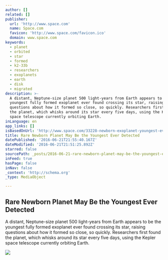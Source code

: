 ```yaml
---
author: []
related: []
publisher:
  url: 'http://www.space.com'
  name: Space.com
  favicon: 'http://www.space.com/favicon.ico'
  domain: www.space.com
keywords:
  - planet
  - orbited
  - star
  - formed
  - k2-33b
  - researchers
  - exoplanets
  - earth
  - disk
  - migrated
description: >-
  A distant, Neptune-size planet 500 light-years from Earth appears to be the
  youngest fully formed exoplanet ever found crossing its star, raising
  questions about how it formed so close, so quickly. Researchers first found
  the planet, which whisks around its star every five days, using the Kepler
  space telescope currently orbiting Earth.
inLanguage: en
app_links: []
isBasedOnUrl: 'http://www.space.com/33228-newborn-exoplanet-youngest-ever-detected.html'
title: Rare Newborn Planet May Be the Youngest Ever Detected
datePublished: '2016-06-21T21:55:40.167Z'
dateModified: '2016-06-21T21:51:25.892Z'
starred: false
sourcePath: _posts/2016-06-21-rare-newborn-planet-may-be-the-youngest-ever-detected.md
inFeed: true
hasPage: false
inNav: false
_context: 'http://schema.org'
_type: MediaObject

---
```

<article style=""><h1>Rare Newborn Planet May Be the Youngest Ever Detected</h1><p>A distant, Neptune-size planet 500 light-years from Earth appears to be the youngest fully formed exoplanet ever found crossing its star, raising questions about how it formed so close, so quickly. Researchers first found the planet, which whisks around its star every five days, using the Kepler space telescope currently orbiting Earth.</p><img src="http://www.space.com/images/i/000/056/354/original/PIA20690_hires.jpg?interpolation=lanczos-none&amp;downsize=*:1000" /></article>